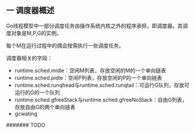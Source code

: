## 一 调度器概述

Go线程模型中一部分调度任务由操作系统内核之外的程序承担，即调度器。其调度对象是M,P,G的实例。  

每个M在运行过程中的偶会按需执行一些调度任务。  

调度器相关的字段：
- runtime.sched.midle：空闲M列表，存放空闲的M的一个单向链表
- runtime.sched.pidle：空闲P列表，存放空闲的P的一个单向链表
- runtime.sched.runqhead与runtime.sched.runqtail：可运行G队列，存放可运行的G的一个队列
- runtime.sched.gfreeStack与runtime.sched.gfreeNoStack：自由G列表，存放自由G的两个单向链表
- gcwating

####### TODO